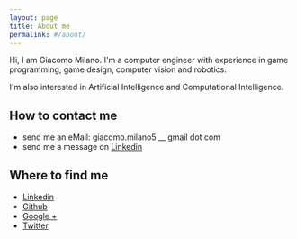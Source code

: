 ```yaml
---
layout: page
title: About me
permalink: #/about/
---
```


Hi, I am Giacomo Milano. I'm a computer engineer with experience in game programming, game design, computer vision and robotics.

I'm also interested in Artificial Intelligence and Computational Intelligence.

<!-- ### My projects
-

### My CV
- -->

## How to contact me
- send me an eMail: giacomo.milano5 __ gmail dot com
- send me a message on [Linkedin][linkedin]

## Where to find me
- [Linkedin][linkedin]
- [Github][github]
- [Google +][google+]
- [Twitter][twitter]

[linkedin]: https://www.linkedin.com/in/giacomomilano
[github]: https://github.com/jackMilano
[google+]: https://plus.google.com/+GiacomoMilano89
[twitter]: https://twitter.com/Giacomo_Milano
